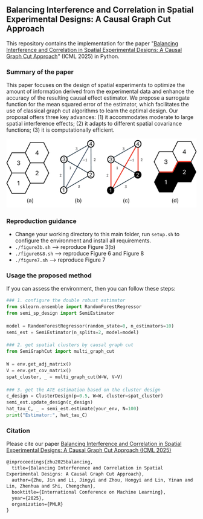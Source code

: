 Balancing Interference and Correlation in Spatial Experimental Designs: A Causal Graph Cut Approach
---------------

This repository contains the implementation for the paper "[Balancing Interference and Correlation in Spatial Experimental Designs: A Causal Graph Cut Approach](https://icml.cc/virtual/2025/poster/43725)" (ICML 2025) in Python.

### Summary of the paper

This paper focuses on the design of spatial experiments to optimize the amount of information derived from the experimental data and enhance the accuracy of the resulting causal effect estimator. We propose a surrogate function for the mean squared error of the estimator, which facilitates the use of classical graph cut algorithms to learn the optimal design. Our proposal offers three key advances: (1) it accommodates moderate to large spatial interference effects; (2) it adapts to different spatial covariance functions; (3) it is computationally efficient.

![](figure/m-cut.png)

### Reproduction guidance

- Change your working directory to this main folder, run `setup.sh` to configure the environment and install all requirements.
- `./figure3b.sh` --> reproduce Figure 3(b)
- `./figure6&8.sh` --> reproduce Figure 6 and Figure 8
- `./figure7.sh` --> reproduce Figure 7

### Usage the proposed method

If you can assess the environment, then you can follow these steps:

```python
### 1. configure the double robust estimator
from sklearn.ensemble import RandomForestRegressor
from semi_sp_design import SemiEstimator

model = RandomForestRegressor(random_state=0, n_estimators=10)
semi_est = SemiEstimator(n_splits=2, model=model)

### 2. get spatial clusters by causal graph cut
from SemiGraphCut import multi_graph_cut

W = env.get_adj_matrix()
V = env.get_cov_matrix()
spat_cluster, _ = multi_graph_cut(W=W, V=V)

### 3. get the ATE estimation based on the cluster design
c_design = ClusterDesign(p=0.5, W=W, cluster=spat_cluster)
semi_est.update_design(c_design)
hat_tau_C, _ = semi_est.estimate(your_env, N=100)
print("Estimator:", hat_tau_C)
```

### Citation

Please cite our paper [Balancing Interference and Correlation in Spatial Experimental Designs: A Causal Graph Cut Approach (ICML 2025)](https://icml.cc/virtual/2025/poster/43725)

```
@inproceedings{zhu2025balancing,
  title={Balancing Interference and Correlation in Spatial Experimental Designs: A Causal Graph Cut Approach},
  author={Zhu, Jin and Li, Jingyi and Zhou, Hongyi and Lin, Yinan and Lin, Zhenhua and Shi, Chengchun},
  booktitle={International Conference on Machine Learning},
  year={2025},
  organization={PMLR}
}
```

